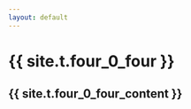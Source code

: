 ```yaml
---
layout: default
---
```

<div class="page-header">
  <div class="page-header__content container">
      <h1 class="page-title">{{ site.t.four_0_four }}</h1>
      <h2 class="page-subtitle">{{ site.t.four_0_four_content }}</h2>
  </div>
</div>